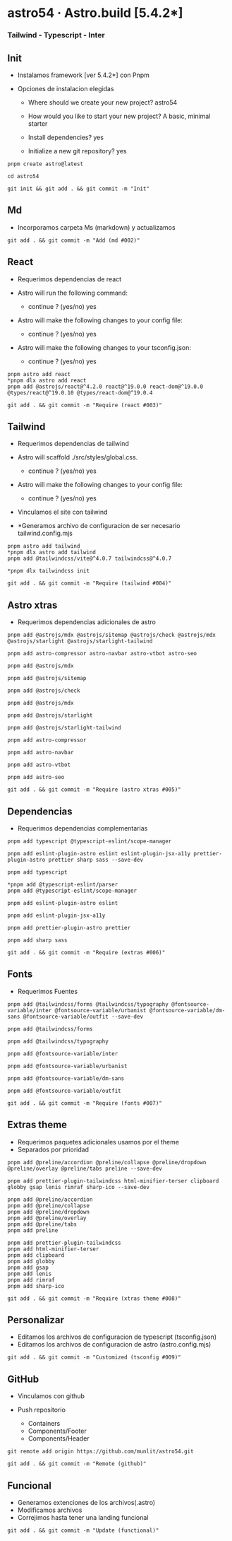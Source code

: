 <!--  // ─────────────────────────────────────────────────────────────── -->

# astro54 &middot; Astro.build [5.4.2*]

### **Tailwind - Typescript - Inter**

<!--  // ─────────────────────────────────────────────────────────────── -->
<!--  Install ───────────────────── -->

## Init

- Instalamos framework [ver 5.4.2*] con Pnpm

- Opciones de instalacion elegidas

  * Where should we create your new project?
    astro54

  * How would you like to start your new project?
    A basic, minimal starter

  * Install dependencies?
    yes

  * Initialize a new git repository?
    yes

````
pnpm create astro@latest
````
````
cd astro54

git init && git add . && git commit -m "Init"
````

<!--  // ─────────────────────────────────────────────────────────────── -->
<!--  React ─────────────────────── -->

## Md

- Incorporamos carpeta Ms (markdown) y actualizamos

````
git add . && git commit -m "Add (md #002)"
````

<!--  // ─────────────────────────────────────────────────────────────── -->
<!--  React ─────────────────────── -->

## React

- Requerimos dependencias de react

- Astro will run the following command:
  * continue ?  (yes/no) yes

- Astro will make the following changes to your config file:
  * continue ?  (yes/no) yes

- Astro will make the following changes to your tsconfig.json:
  * continue ?  (yes/no) yes

````
pnpm astro add react
*pnpm dlx astro add react
pnpm add @astrojs/react@^4.2.0 react@^19.0.0 react-dom@^19.0.0 @types/react@^19.0.10 @types/react-dom@^19.0.4
````

````
git add . && git commit -m "Require (react #003)"
````

<!--  // ─────────────────────────────────────────────────────────────── -->
<!--  Tailwind ────────────────── -->

## Tailwind

- Requerimos dependencias de tailwind

- Astro will scaffold ./src/styles/global.css.
  * continue ?  (yes/no) yes

- Astro will make the following changes to your config file:
  * continue ?  (yes/no) yes

- Vinculamos el site con tailwind 

- *Generamos archivo de configuracion de ser necesario tailwind.config.mjs

````
pnpm astro add tailwind
*pnpm dlx astro add tailwind
pnpm add @tailwindcss/vite@^4.0.7 tailwindcss@^4.0.7

*pnpm dlx tailwindcss init
````

````
git add . && git commit -m "Require (tailwind #004)"
````

<!--  // ─────────────────────────────────────────────────────────────── -->
<!--  Astro xtras ────────────────── -->

## Astro xtras

- Requerimos dependencias adicionales de astro

````
pnpm add @astrojs/mdx @astrojs/sitemap @astrojs/check @astrojs/mdx @astrojs/starlight @astrojs/starlight-tailwind

pnpm add astro-compressor astro-navbar astro-vtbot astro-seo
````

````
pnpm add @astrojs/mdx

pnpm add @astrojs/sitemap

pnpm add @astrojs/check

pnpm add @astrojs/mdx

pnpm add @astrojs/starlight

pnpm add @astrojs/starlight-tailwind

pnpm add astro-compressor

pnpm add astro-navbar

pnpm add astro-vtbot

pnpm add astro-seo
````

````
git add . && git commit -m "Require (astro xtras #005)"
````

<!--  // ─────────────────────────────────────────────────────────────── -->
<!--  Dependencias ──────────────── -->

## Dependencias

- Requerimos dependencias complementarias

````
pnpm add typescript @typescript-eslint/scope-manager

pnpm add eslint-plugin-astro eslint eslint-plugin-jsx-a11y prettier-plugin-astro prettier sharp sass --save-dev
````

````
pnpm add typescript

*pnpm add @typescript-eslint/parser
pnpm add @typescript-eslint/scope-manager

pnpm add eslint-plugin-astro eslint

pnpm add eslint-plugin-jsx-a11y

pnpm add prettier-plugin-astro prettier

pnpm add sharp sass
````

````
git add . && git commit -m "Require (extras #006)"
````

<!--  // ─────────────────────────────────────────────────────────────── -->
<!--  Fonts ───────────────────── -->

## Fonts

- Requerimos Fuentes

````
pnpm add @tailwindcss/forms @tailwindcss/typography @fontsource-variable/inter @fontsource-variable/urbanist @fontsource-variable/dm-sans @fontsource-variable/outfit --save-dev
````

````
pnpm add @tailwindcss/forms

pnpm add @tailwindcss/typography

pnpm add @fontsource-variable/inter

pnpm add @fontsource-variable/urbanist

pnpm add @fontsource-variable/dm-sans

pnpm add @fontsource-variable/outfit
````

````
git add . && git commit -m "Require (fonts #007)"
````

<!--  // ─────────────────────────────────────────────────────────────── -->
<!--  Personalizar ──────────────── -->

## Extras theme

- Requerimos paquetes adicionales usamos por el theme
- Separados por prioridad

````
pnpm add @preline/accordion @preline/collapse @preline/dropdown @preline/overlay @preline/tabs preline --save-dev

pnpm add prettier-plugin-tailwindcss html-minifier-terser clipboard globby gsap lenis rimraf sharp-ico --save-dev
````

````
pnpm add @preline/accordion
pnpm add @preline/collapse
pnpm add @preline/dropdown
pnpm add @preline/overlay
pnpm add @preline/tabs
pnpm add preline

pnpm add prettier-plugin-tailwindcss
pnpm add html-minifier-terser
pnpm add clipboard
pnpm add globby
pnpm add gsap
pnpm add lenis
pnpm add rimraf
pnpm add sharp-ico
````

````
git add . && git commit -m "Require (xtras theme #008)"
````

<!--  // ─────────────────────────────────────────────────────────────── -->
<!--  Personalizar ──────────────── -->

## Personalizar

- Editamos los archivos de configuracion de typescript (tsconfig.json)
- Editamos los archivos de configuracion de astro (astro.config.mjs)

````
git add . && git commit -m "Customized (tsconfig #009)"
````

<!--  // ─────────────────────────────────────────────────────────────── -->
<!--  Github ─────────────────── -->

## GitHub

- Vinculamos con github
- Push repositorio

  * Containers
  * Components/Footer
  * Components/Header

````
git remote add origin https://github.com/munlit/astro54.git

git add . && git commit -m "Remote (github)"
````

<!--  // ─────────────────────────────────────────────────────────────── -->
<!--  Funcional ─────────────────── -->

## Funcional

- Generamos extenciones de los archivos(.astro)
- Modificamos archivos
- Correjimos hasta tener una landing funcional

````
git add . && git commit -m "Update (functional)"
````

<!--  // ─────────────────────────────────────────────────────────────── -->

